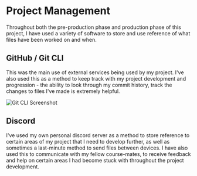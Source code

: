 # Project Management

Throughout both the pre-production phase and production phase of this project, I have used a variety of software to
store and use reference of what files have been worked on and when.

## GitHub / Git CLI

This was the main use of external services being used by my project. I've also used this as a method to keep track with my 
project development and progression - the ability to look through my commit history, track the changes to files I've made
is extremely helpful. 

![Git CLI Screenshot](git_cli.png)

## Discord

I've used my own personal discord server as a method to store reference to certain areas of my project that I need to develop
further, as well as sometimes a last-minute method to send files between devices. I have also used this to communicate with my 
fellow course-mates, to receive feedback and help on certain areas I had become stuck with throughout the project development.